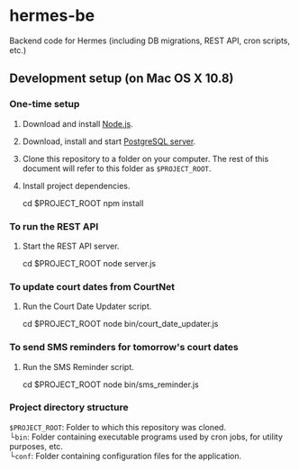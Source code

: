 # hermes-be

Backend code for Hermes (including DB migrations, REST API, cron scripts, etc.)

## Development setup (on Mac OS X 10.8)

### One-time setup

1) Download and install [Node.js](http://nodejs.org/).

2) Download, install and start [PostgreSQL server](http://postgresapp.com/).

3) Clone this repository to a folder on your computer. The rest of this document will refer to this folder as `$PROJECT_ROOT`.

4) Install project dependencies.

    cd $PROJECT_ROOT
    npm install

### To run the REST API

1) Start the REST API server.

    cd $PROJECT_ROOT
    node server.js

### To update court dates from CourtNet

1) Run the Court Date Updater script.

    cd $PROJECT_ROOT
    node bin/court_date_updater.js

### To send SMS reminders for tomorrow's court dates

1) Run the SMS Reminder script.

    cd $PROJECT_ROOT
    node bin/sms_reminder.js

### Project directory structure

`$PROJECT_ROOT`: Folder to which this repository was cloned. <br />
└`bin`: Folder containing executable programs used by cron jobs, for utility purposes, etc. <br />
└`conf`: Folder containing configuration files for the application. <br />


